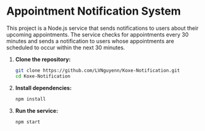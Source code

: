 # Appointment Notification System

This project is a Node.js service that sends notifications to users about their upcoming appointments. The service checks for appointments every 30 minutes and sends a notification to users whose appointments are scheduled to occur within the next 30 minutes.

1. **Clone the repository:**
    ```bash
    git clone https://github.com/LVNguyenn/Koxe-Notification.git
    cd Koxe-Notification
    ```

2. **Install dependencies:**
    ```bash
    npm install
    ```

3. **Run the service:**
    ```bash
    npm start
    ```
